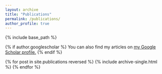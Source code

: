 ```yaml
---
layout: archive
title: "Publications"
permalink: /publications/
author_profile: true
---
```



{% include base_path %}

{% if author.googlescholar %}
  You can also find my articles on <u><a href="{{author.googlescholar}}">my Google Scholar profile</a>.</u>
{% endif %}

{% for post in site.publications reversed %}
  {% include archive-single.html %}
{% endfor %}
